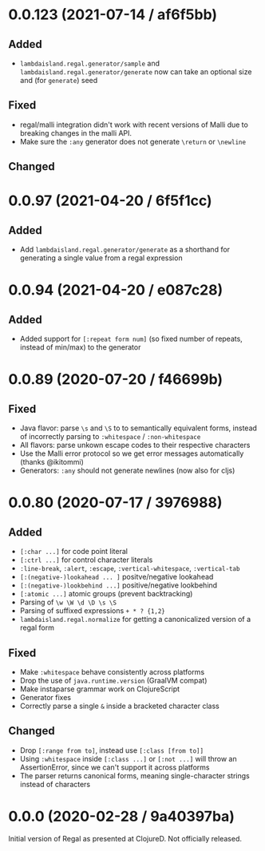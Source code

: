 # 0.0.123 (2021-07-14 / af6f5bb)

## Added

- `lambdaisland.regal.generator/sample` and
  `lambdaisland.regal.generator/generate` now can take an optional size and (for
  `generate`) seed

## Fixed

- regal/malli integration didn't work with recent versions of Malli due to breaking changes in the malli API.
- Make sure the `:any` generator does not generate `\return` or `\newline`

## Changed

# 0.0.97 (2021-04-20 / 6f5f1cc)

## Added

- Add `lambdaisland.regal.generator/generate` as a shorthand for generating a
  single value from a regal expression

# 0.0.94 (2021-04-20 / e087c28)

## Added

- Added support for `[:repeat form num]` (so fixed number of repeats, instead of
  min/max) to the generator

# 0.0.89 (2020-07-20 / f46699b)

## Fixed

- Java flavor: parse `\s` and `\S` to to semantically equivalent forms, instead
  of incorrectly parsing to `:whitespace` / `:non-whitespace`
- All flavors: parse unkown escape codes to their respective characters
- Use the Malli error protocol so we get error messages automatically (thanks @ikitommi)
- Generators: `:any` should not generate newlines (now also for cljs)

# 0.0.80 (2020-07-17 / 3976988)

## Added

- `[:char ...]` for code point literal
- `[:ctrl ...]` for control character literals
- `:line-break`, `:alert`, `:escape`, `:vertical-whitespace`, `:vertical-tab`
- `[:(negative-)lookahead ... ]` positve/negative lookahead
- `[:(negative-)lookbehind ...]` positive/negative lookbehind
- `[:atomic ...]` atomic groups (prevent backtracking)
- Parsing of `\w \W \d \D \s \S`
- Parsing of suffixed expressions `+ * ? {1,2}`
- `lambdaisland.regal.normalize` for getting a canonicalized version of a regal form

## Fixed

- Make `:whitespace` behave consistently across platforms
- Drop the use of `java.runtime.version` (GraalVM compat)
- Make instaparse grammar work on ClojureScript
- Generator fixes
- Correctly parse a single `&` inside a bracketed character class

## Changed

- Drop `[:range from to]`, instead use `[:class [from to]]`
- Using `:whitespace` inside `[:class ...]` or `[:not ...]` will throw an
  AssertionError, since we can't support it across platforms
- The parser returns canonical forms, meaning single-character strings instead of characters

# 0.0.0 (2020-02-28 / 9a40397ba)

Initial version of Regal as presented at ClojureD. Not officially released.